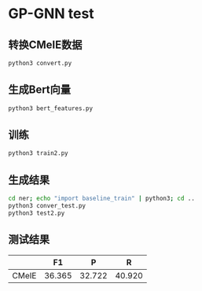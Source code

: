 # GP-GNN test

## 转换CMeIE数据
```bash
python3 convert.py
```



## 生成Bert向量
```bash
python3 bert_features.py
```



## 训练
```bash
python3 train2.py
```



## 生成结果
```bash
cd ner; echo "import baseline_train" | python3; cd ..
python3 conver_test.py
python3 test2.py
```



## 测试结果

|       |   F1   |   P    |   R    |
| :---: | :----: | :----: | :----: |
| CMeIE | 36.365 | 32.722 | 40.920 |

